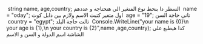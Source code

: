 string name, age,country; السطر دا بنحط نوع المتغير الي هنحتاجه و عددهم
 name = "oday"; اول متغير كتبت الاسم ولازم بين دابل كوت
 age = "19"; تاني حاجة السن
 country = "egypt"; تالت حاجة البلد
 Console.WriteLine("your name is {0}\n your age is {1},\n your country is {2}",name ,age,country); كدا هيطبع على الشاشة اسم الدولة و السن و  الاسم
